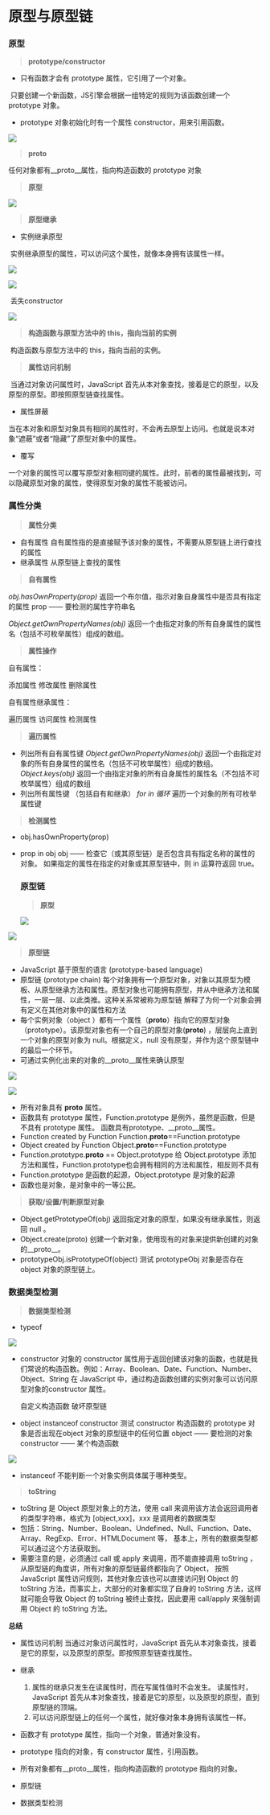 # 原型与原型链

### 原型

> **prototype/constructor**

+ 只有函数才会有 prototype 属性，它引用了一个对象。

​       只要创建一个新函数，JS引擎会根据一组特定的规则为该函数创建一个 prototype 对象。

+ prototype 对象初始化时有一个属性 constructor，用来引用函数。

![](https://i.imgur.com/jLozPRI.png)

> **__proto__**

任何对象都有__proto__属性，指向构造函数的 prototype 对象

> **原型**

![](https://i.imgur.com/zHpHrwi.png)

> **原型继承**

+ 实例继承原型

​       实例继承原型的属性，可以访问这个属性，就像本身拥有该属性一样。

![](https://i.imgur.com/5Tlo9EM.png)

![](https://i.imgur.com/wjINN65.png)

​                 丢失constructor

![](https://i.imgur.com/OrpXviO.png)



> **构造函数与原型方法中的 this，指向当前的实例**

​    构造函数与原型方法中的 this，指向当前的实例。

> **属性访问机制**

​    当通过对象访问属性时，JavaScript 首先从本对象查找，接着是它的原型，以及原型的原型。即按照原型链查找属性。

+ 属性屏蔽

​       当在本对象和原型对象具有相同的属性时，不会再去原型上访问。也就是说本对象“遮蔽”或者“隐藏”了原型对象中的属性。

+ 覆写

​       一个对象的属性可以覆写原型对象相同键的属性。此时，前者的属性最被找到，可以隐藏原型对象的属性，使得原型对象的属性不能被访问。



### 属性分类

> **属性分类**

+ 自有属性
  自有属性指的是直接赋予该对象的属性，不需要从原型链上进行查找的属性
+ 继承属性
  从原型链上查找的属性

> **自有属性**

*obj.hasOwnProperty(prop)*
 返回一个布尔值，指示对象自身属性中是否具有指定的属性
 prop —— 要检测的属性字符串名 

*Object.getOwnPropertyNames(obj)*
 返回一个由指定对象的所有自身属性的属性名（包括不可枚举属性）组成的数组。

> **属性操作**

自有属性：

 添加属性
 修改属性
 删除属性

自有属性继承属性：

 遍历属性
 访问属性
 检测属性

> **遍历属性**

+ 列出所有自有属性键 
   *Object.getOwnPropertyNames(obj)*
   返回一个由指定对象的所有自身属性的属性名（包括不可枚举属性）组成的数组。
   *Object.keys(obj)*
   返回一个由指定对象的所有自身属性的属性名（不包括不可枚举属性）组成的数组
+ 列出所有属性键 （包括自有和继承）
   *for  in 循环*
  遍历一个对象的所有可枚举属性键

> **检测属性**

+ obj.hasOwnProperty(prop) 

+ prop  in  obj
   obj —— 检查它（或其原型链）是否包含具有指定名称的属性的对象。
   如果指定的属性在指定的对象或其原型链中，则 in 运算符返回 true。

  ### 原型链

  > **原型**

  ![](https://i.imgur.com/iI6RaMw.png)

![](https://i.imgur.com/xUlKlEk.png)

> **原型链**

+  JavaScript 基于原型的语言 (prototype-based language)
+  原型链 (prototype chain)
     每个对象拥有一个原型对象，对象以其原型为模板、从原型继承方法和属性。原型对象也可能拥有原型，并从中继承方法和属性，一层一层、以此类推。这种关系常被称为原型链 
     解释了为何一个对象会拥有定义在其他对象中的属性和方法
+  每个实例对象（object ）都有一个属性（__proto__）指向它的原型对象（prototype）。该原型对象也有一个自己的原型对象(__proto__) ，层层向上直到一个对象的原型对象为 null。根据定义，null 没有原型，并作为这个原型链中的最后一个环节。
+  可通过实例化出来的对象的__proto__属性来确认原型

![](https://i.imgur.com/YKzv6dH.png)

![](https://i.imgur.com/vSXgaOe.png)

+ 所有对象具有 __proto__ 属性。
+ 函数具有 prototype 属性，Function.prototype 是例外，虽然是函数，但是不具有 prototype 属性。
   函数具有prototype、__proto__属性。
+ Function created by Function
    Function.__proto__==Function.prototype
+ Object created  by Function
    Object.__proto__==Function.prototype
+ Function.prototype.__proto__ == Object.prototype
   给 Object.prototype 添加方法和属性，Function.prototype也会拥有相同的方法和属性，相反则不具有
+ Function.prototype 是函数的起源，Object.prototype 是对象的起源
+ 函数也是对象，是对象中的一等公民。

> **获取/设置/判断原型对象**

+ Object.getPrototypeOf(obj) 
   返回指定对象的原型，如果没有继承属性，则返回 null 。
+ Object.create(proto)
   创建一个新对象，使用现有的对象来提供新创建的对象的__proto__。 
+ prototypeObj.isPrototypeOf(object)
   测试 prototypeObj 对象是否存在 object 对象的原型链上。

### 数据类型检测

> **数据类型检测**

+ typeof

![](https://i.imgur.com/vxWSyNT.png)

+ constructor
     对象的 constructor 属性用于返回创建该对象的函数，也就是我们常说的构造函数。例如：Array、Boolean、Date、Function、Number、Object、String
    在 JavaScript 中，通过构造函数创建的实例对象可以访问原型对象的constructor 属性。

    自定义构造函数
    破坏原型链

+ object instanceof constructor
   测试 constructor 构造函数的 prototype 对象是否出现在object 对象的原型链中的任何位置
   object —— 要检测的对象
   constructor —— 某个构造函数 

![](https://i.imgur.com/6a1Orqw.png)

+ instanceof 不能判断一个对象实例具体属于哪种类型。

> **toString**

+ toString 是 Object 原型对象上的方法，使用 call 来调用该方法会返回调用者的类型字符串，格式为 [object,xxx]，xxx 是调用者的数据类型
+ 包括：String、Number、Boolean、Undefined、Null、Function、Date、Array、RegExp、Error、HTMLDocument 等， 基本上，所有的数据类型都可以通过这个方法获取到。
+ 需要注意的是，必须通过 call 或 apply 来调用，而不能直接调用 toString ， 从原型链的角度讲，所有对象的原型链最终都指向了 Object， 按照JavaScript 属性访问规则，其他对象应该也可以直接访问到 Object 的 toString 方法，而事实上，大部分的对象都实现了自身的 toString 方法，这样就可能会导致 Object 的 toString 被终止查找，因此要用 call/apply 来强制调用 Object 的 toString 方法。

**总结**

+ 属性访问机制
   当通过对象访问属性时，JavaScript 首先从本对象查找，接着是它的原型，以及原型的原型。即按照原型链查找属性。
+ 继承
  1. 属性的继承只发生在读属性时，而在写属性值时不会发生。
     读属性时，JavaScript 首先从本对象查找，接着是它的原型，以及原型的原型，直到原型链的顶端。
  2. 可以访问原型链上的任何一个属性，就好像对象本身拥有该属性一样。

+ 函数才有 prototype 属性，指向一个对象，普通对象没有。
+ prototype 指向的对象，有 constructor 属性，引用函数。
+ 所有对象都有__proto__属性，指向构造函数的 prototype 指向的对象。
+ 原型链
+ 数据类型检测